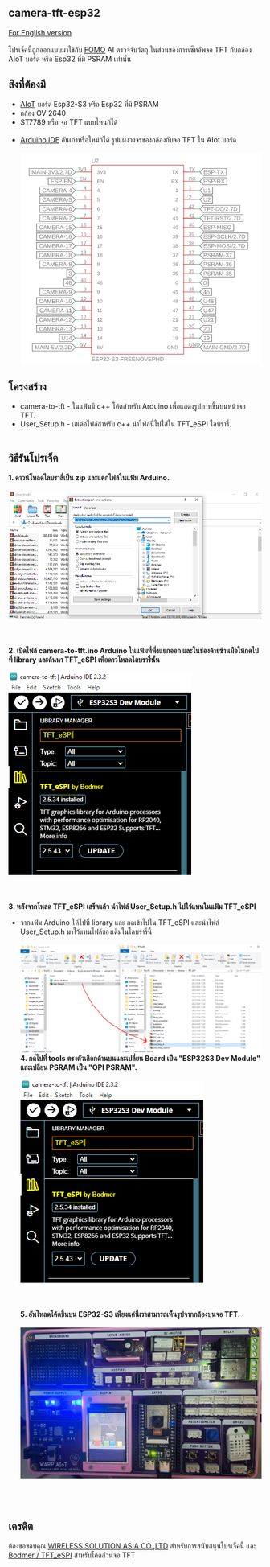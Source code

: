 ## camera-tft-esp32
 [For English version](https://github.com/San279/Esp32-camera-to-tft)
 <br/>
 <br/>
 โปรเจ็คนี้ถูกออกแบบมาใช้กับ [FOMO](https://docs.edgeimpulse.com/docs/edge-impulse-studio/learning-blocks/object-detection/fomo-object-detection-for-constrained-devices) AI ตรวจจับวัตถุ ในส่วนของการเซ็ทอัพจอ TFT กับกล้อง AIoT บอร์ด หรือ Esp32 ที่มี PSRAM เท่านั้น
<br/>
## สิงที่ต้องมี
 - [AIoT](https://wirelesssolution.asia/) บอร์ด Esp32-S3 หรือ Esp32 ที่มี PSRAM
 - กล้อง OV 2640
 - ST7789 หรือ จอ TFT แบบไหนก้ได้ <br/> <br/>
 - [Arduino IDE](https://www.arduino.cc/en/software) อันเก่าหรือใหม่ก้ได้
   รูปแผงวงจรของกล้องกับจอ TFT ใน AIot บอร์ด <br/> <br/>
  ![alt_text](/images-for-readme/pinout.PNG)
## โครงสร้าง
 - camera-to-tft - ในแฟ้มมี c++ โค้ดสำหรับ Arduino เพื่อแสดงรูปภาพขึ้นบนหน้าจอ TFT.
 - User_Setup.h - เฮเด้อไฟล์สำหรับ c++ นำไฟล์นี่ไปใส่ใน TFT_eSPI ไลบรารี่.  <br/> <br/>
## วิธีรันโปรเจ็ค
<strong> 1. ดาวน์โหลดไลบราลี่เป็น zip และแตกไฟล์ในแฟ้ม Arduino. </strong>
<br /><br />
![alt_text](/images-for-readme/download_directory.PNG)
<br /><br /><br /><br />
<strong> 2. เปิดไฟล์ camera-to-tft.ino Arduino ในแฟ้มที่พึ่งแยกออก และในช่องด้ายซ้านมือให้กดไปที่ library และค้นหา TFT_eSPI เพื่อดาวโหลดไลบรารี่นั้น</strong>
<br /><br />
![alt_text](/images-for-readme/library_manager.PNG)
<br /><br /><br /><br />
<strong> 3. หลังจากโหลด TFT_eSPI เสร็จแล้ว นำไฟล์ User_Setup.h ไปใว้แทนในแฟ้ม TFT_eSPI </strong> 
 - จากแฟ้ม Arduino ให้ไปที่ library และ กดเข้าไปใน TFT_eSPI และนำไฟล์ User_Setup.h มาใว้แทนไฟล์ของเดิมในไลบรารี่นี้
<br/><br/>
![alt_text](/images-for-readme/replace.PNG)
<strong> 4. กดไปที่ tools ตรงตัวเลือกด้านบนและเปลี่ยน Board เป็น "ESP32S3 Dev Module" และเปลี่ยน PSRAM เป็น "OPI PSRAM".  </strong>
<br /><br />
![alt_text](/images-for-readme/library_manager.PNG)
<br /><br /><br /><br />
<strong> 5. อัพโหลดโค้ดขึ้นบน ESP32-S3 เพียงแค่นี่เราสามารถเห็นรูปจากกล้องบนจอ TFT.  </strong> <br/> <br/>
![alt_text](/images-for-readme/AIOT.PNG)
<br /><br /><br /><br />
## เครดิต
ต้องขอขอบคุณ [WIRELESS SOLUTION ASIA CO.,LTD](https://wirelesssolution.asia/) สำหรับการสนับสนุนโปรเจ็คนี้ และ [Bodmer / TFT_eSPI](https://github.com/Bodmer/TFT_eSPI/blob/master/README.md)
สำหรับโค้ดส่วนจอ TFT
